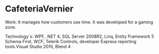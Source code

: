 CafeteriaVernier
================

Work: It manages how customers use time. It was developed for a gaming zone.

Technology`s: WPF, .NET 4, SQL Server 2008R2, Linq, Entity Framework 5 Schema First, WCF, Telerik Controls, developer Express reporting tools.Visual Studio 2010, Blend 4
